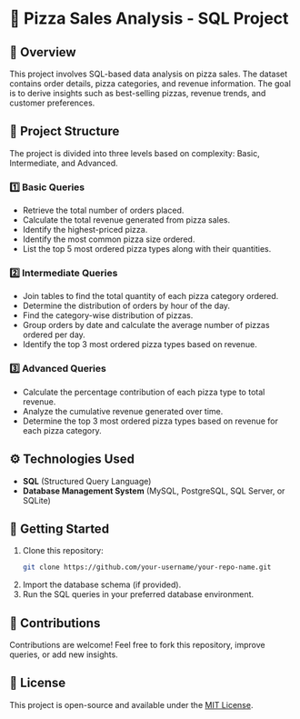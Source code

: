 # 🍕 Pizza Sales Analysis - SQL Project

## 📌 Overview

This project involves SQL-based data analysis on pizza sales. The dataset contains order details, pizza categories, and revenue information. The goal is to derive insights such as best-selling pizzas, revenue trends, and customer preferences.

## 📂 Project Structure

The project is divided into three levels based on complexity: Basic, Intermediate, and Advanced.

### **1️⃣ Basic Queries**

- Retrieve the total number of orders placed.
- Calculate the total revenue generated from pizza sales.
- Identify the highest-priced pizza.
- Identify the most common pizza size ordered.
- List the top 5 most ordered pizza types along with their quantities.

### **2️⃣ Intermediate Queries**

- Join tables to find the total quantity of each pizza category ordered.
- Determine the distribution of orders by hour of the day.
- Find the category-wise distribution of pizzas.
- Group orders by date and calculate the average number of pizzas ordered per day.
- Identify the top 3 most ordered pizza types based on revenue.

### **3️⃣ Advanced Queries**

- Calculate the percentage contribution of each pizza type to total revenue.
- Analyze the cumulative revenue generated over time.
- Determine the top 3 most ordered pizza types based on revenue for each pizza category.

## ⚙️ Technologies Used

- **SQL** (Structured Query Language)
- **Database Management System** (MySQL, PostgreSQL, SQL Server, or SQLite)

## 🚀 Getting Started

1. Clone this repository:
   ```sh
   git clone https://github.com/your-username/your-repo-name.git
   ```
2. Import the database schema (if provided).
3. Run the SQL queries in your preferred database environment.

## 📌 Contributions

Contributions are welcome! Feel free to fork this repository, improve queries, or add new insights.

## 📜 License

This project is open-source and available under the [MIT License](LICENSE).




